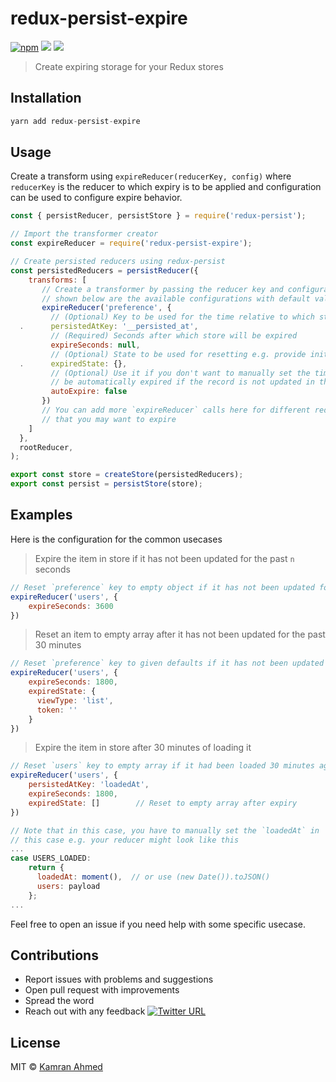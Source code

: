 # redux-persist-expire

[![npm](https://badge.fury.io/js/redux-persist-expire.svg)](https://www.npmjs.com/package/redux-persist-expire)
[![](https://img.shields.io/travis/kamranahmedse/redux-persist-expire/master.svg?style=flat-square)](http://travis-ci.org/kamranahmedse/redux-persist-expire)
[![](https://img.shields.io/codecov/c/github/kamranahmedse/redux-persist-expire.svg?style=flat-square)](http://travis-ci.org/kamranahmedse/redux-persist-expire)

> Create expiring storage for your Redux stores

## Installation

```javascript
yarn add redux-persist-expire
```

## Usage

Create a transform using `expireReducer(reducerKey, config)` where `reducerKey` is the reducer to which expiry is to be applied and configuration can be used to configure expire behavior.

```javascript
const { persistReducer, persistStore } = require('redux-persist');

// Import the transformer creator
const expireReducer = require('redux-persist-expire');

// Create persisted reducers using redux-persist
const persistedReducers = persistReducer({
    transforms: [
       // Create a transformer by passing the reducer key and configuration. Values
       // shown below are the available configurations with default values
       expireReducer('preference', {
         // (Optional) Key to be used for the time relative to which store is to be expired
  .      persistedAtKey: '__persisted_at',
         // (Required) Seconds after which store will be expired
         expireSeconds: null,
         // (Optional) State to be used for resetting e.g. provide initial reducer state
  .      expiredState: {},
         // (Optional) Use it if you don't want to manually set the time and want the store to
         // be automatically expired if the record is not updated in the `expireSeconds` time
         autoExpire: false
       })
       // You can add more `expireReducer` calls here for different reducers
       // that you may want to expire
    ]
  },
  rootReducer,
);

export const store = createStore(persistedReducers);
export const persist = persistStore(store);
```

## Examples

Here is the configuration for the common usecases

> Expire the item in store if it has not been updated for the past `n` seconds

```javascript
// Reset `preference` key to empty object if it has not been updated for the past hour
expireReducer('users', {
    expireSeconds: 3600
})
```

> Reset an item to empty array after it has not been updated for the past 30 minutes

```javascript
// Reset `preference` key to given defaults if it has not been updated for the past hour
expireReducer('users', {
    expireSeconds: 1800,
    expiredState: {
      viewType: 'list',
      token: ''
    }
})
```

> Expire the item in store after 30 minutes of loading it

```javascript
// Reset `users` key to empty array if it had been loaded 30 minutes ago
expireReducer('users', {
    persistedAtKey: 'loadedAt',
    expireSeconds: 1800,
    expiredState: []        // Reset to empty array after expiry
})

// Note that in this case, you have to manually set the `loadedAt` in 
// this case e.g. your reducer might look like this
...
case USERS_LOADED:
    return {
      loadedAt: moment(),  // or use (new Date()).toJSON()
      users: payload
    };
...
```

Feel free to open an issue if you need help with some specific usecase.

## Contributions

* Report issues with problems and suggestions
* Open pull request with improvements
* Spread the word
* Reach out with any feedback [![Twitter URL](https://img.shields.io/twitter/url/https/twitter.com/kamranahmedse.svg?style=social&label=Follow%20%40kamranahmedse)](https://twitter.com/kamranahmedse)

## License

MIT &copy; [Kamran Ahmed](https://twitter.com/kamranahmedse)

